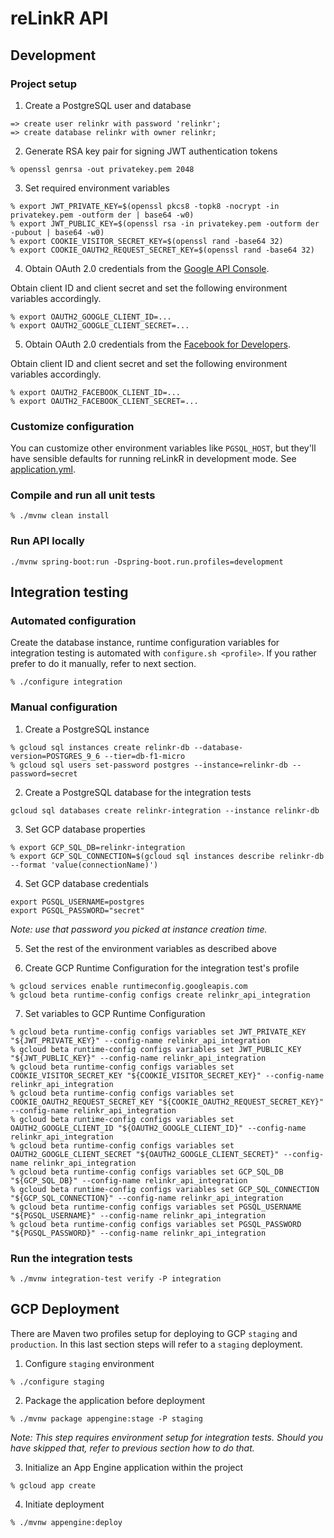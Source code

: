 # reLinkR API

## Development

### Project setup

1. Create a PostgreSQL user and database
```
=> create user relinkr with password 'relinkr';
=> create database relinkr with owner relinkr;
```

2. Generate RSA key pair for signing JWT authentication tokens
```
% openssl genrsa -out privatekey.pem 2048
```

3. Set required environment variables
```
% export JWT_PRIVATE_KEY=$(openssl pkcs8 -topk8 -nocrypt -in privatekey.pem -outform der | base64 -w0)
% export JWT_PUBLIC_KEY=$(openssl rsa -in privatekey.pem -outform der -pubout | base64 -w0)
% export COOKIE_VISITOR_SECRET_KEY=$(openssl rand -base64 32)
% export COOKIE_OAUTH2_REQUEST_SECRET_KEY=$(openssl rand -base64 32)
```

4. Obtain OAuth 2.0 credentials from the [Google API Console](https://console.developers.google.com/apis/credentials).

Obtain client ID and client secret and set the following environment variables accordingly.

```
% export OAUTH2_GOOGLE_CLIENT_ID=...
% export OAUTH2_GOOGLE_CLIENT_SECRET=...
```

5. Obtain OAuth 2.0 credentials from the [Facebook for Developers](https://developers.facebook.com/apps/).

Obtain client ID and client secret and set the following environment variables accordingly.

```
% export OAUTH2_FACEBOOK_CLIENT_ID=...
% export OAUTH2_FACEBOOK_CLIENT_SECRET=...
```

### Customize configuration

You can customize other environment variables like `PGSQL_HOST`, but they'll have sensible defaults for running reLinkR in development mode.
See [application.yml](src/main/resources/application.yml).

### Compile and run all unit tests

```
% ./mvnw clean install
```

### Run API locally
```
./mvnw spring-boot:run -Dspring-boot.run.profiles=development
```

## Integration testing

### Automated configuration

Create the database instance, runtime configuration variables for integration testing is automated
with `configure.sh <profile>`. If you rather prefer to do it manually, refer to next section.

```
% ./configure integration
```

### Manual configuration

1. Create a PostgreSQL instance

```
% gcloud sql instances create relinkr-db --database-version=POSTGRES_9_6 --tier=db-f1-micro
% gcloud sql users set-password postgres --instance=relinkr-db --password=secret
```

2. Create a PostgreSQL database for the integration tests

```
gcloud sql databases create relinkr-integration --instance relinkr-db
```

3. Set GCP database properties

```
% export GCP_SQL_DB=relinkr-integration
% export GCP_SQL_CONNECTION=$(gcloud sql instances describe relinkr-db --format 'value(connectionName)')
```

4. Set GCP database credentials

```
export PGSQL_USERNAME=postgres
export PGSQL_PASSWORD="secret"
```

_Note: use that password you picked at instance creation time._
 
5. Set the rest of the environment variables as described above

6. Create GCP Runtime Configuration for the integration test's profile

```
% gcloud services enable runtimeconfig.googleapis.com
% gcloud beta runtime-config configs create relinkr_api_integration
```

7. Set variables to GCP Runtime Configuration

```
% gcloud beta runtime-config configs variables set JWT_PRIVATE_KEY "${JWT_PRIVATE_KEY}" --config-name relinkr_api_integration
% gcloud beta runtime-config configs variables set JWT_PUBLIC_KEY "${JWT_PUBLIC_KEY}" --config-name relinkr_api_integration
% gcloud beta runtime-config configs variables set COOKIE_VISITOR_SECRET_KEY "${COOKIE_VISITOR_SECRET_KEY}" --config-name relinkr_api_integration
% gcloud beta runtime-config configs variables set COOKIE_OAUTH2_REQUEST_SECRET_KEY "${COOKIE_OAUTH2_REQUEST_SECRET_KEY}" --config-name relinkr_api_integration
% gcloud beta runtime-config configs variables set OAUTH2_GOOGLE_CLIENT_ID "${OAUTH2_GOOGLE_CLIENT_ID}" --config-name relinkr_api_integration
% gcloud beta runtime-config configs variables set OAUTH2_GOOGLE_CLIENT_SECRET "${OAUTH2_GOOGLE_CLIENT_SECRET}" --config-name relinkr_api_integration
% gcloud beta runtime-config configs variables set GCP_SQL_DB "${GCP_SQL_DB}" --config-name relinkr_api_integration
% gcloud beta runtime-config configs variables set GCP_SQL_CONNECTION "${GCP_SQL_CONNECTION}" --config-name relinkr_api_integration
% gcloud beta runtime-config configs variables set PGSQL_USERNAME "${PGSQL_USERNAME}" --config-name relinkr_api_integration
% gcloud beta runtime-config configs variables set PGSQL_PASSWORD "${PGSQL_PASSWORD}" --config-name relinkr_api_integration
```

### Run the integration tests

```
% ./mvnw integration-test verify -P integration
```

## GCP Deployment

There are Maven two profiles setup for deploying to GCP `staging` and `production`. In this last section
steps will refer to a `staging` deployment.

1. Configure `staging` environment

```
% ./configure staging
```

2. Package the application before deployment

```
% ./mvnw package appengine:stage -P staging
```

_Note: This step requires environment setup for integration tests. Should you have skipped that,
refer to previous section how to do that._

3. Initialize an App Engine application within the project

```
% gcloud app create
```

4. Initiate deployment

```
% ./mvnw appengine:deploy
```
